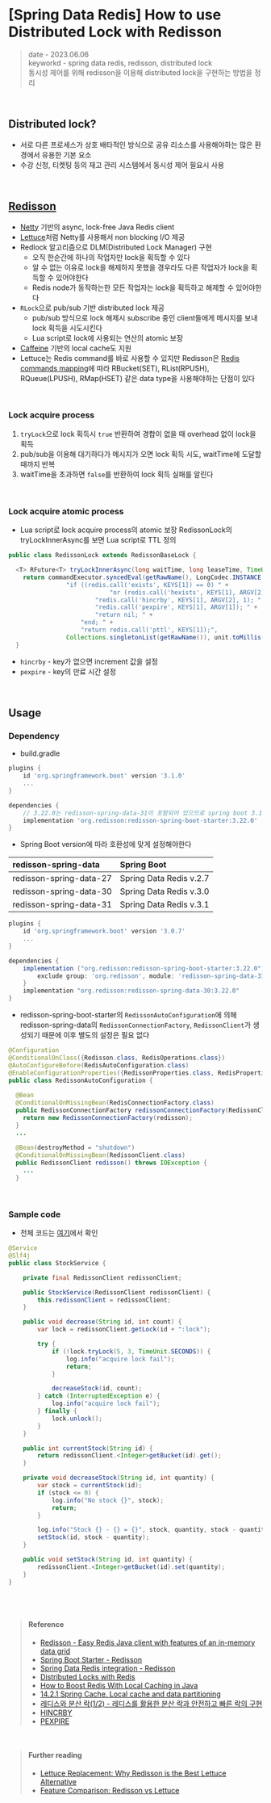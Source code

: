 # [Spring Data Redis] How to use Distributed Lock with Redisson
> date - 2023.06.06  
> keyworkd - spring data redis, redisson, distributed lock  
> 동시성 제어를 위해 redisson을 이용해 distributed lock을 구현하는 방법을 정리

<br>

## Distributed lock?
* 서로 다른 프로세스가 상호 배타적인 방식으로 공유 리소스를 사용해야하는 많은 환경에서 유용한 기본 요소
* 수강 신청, 티켓팅 등의 재고 관리 시스템에서 동시성 제어 필요시 사용


<br>

## [Redisson](https://github.com/redisson/redisson)
* [Netty](https://netty.io) 기반의 async, lock-free Java Redis client
* [Lettuce](https://lettuce.io)처럼 Netty를 사용해서 non blocking I/O 제공
* Redlock 알고리즘으로 DLM(Distributed Lock Manager) 구현
  * 오직 한순간에 하나의 작업자만 lock을 획득할 수 있다
  * 알 수 없는 이유로 lock을 해제하지 못했을 경우라도 다른 작업자가 lock을 획득할 수 있어야한다
  * Redis node가 동작하는한 모든 작업자는 lock을 획득하고 해제할 수 있어야한다
* `RLock`으로 pub/sub 기반 distributed lock 제공
  * pub/sub 방식으로 lock 해제시 subscribe 중인 client들에게 메시지를 보내 lock 획득을 시도시킨다
  * Lua script로 lock에 사용되는 연산의 atomic 보장
* [Caffeine](https://github.com/ben-manes/caffeine) 기반의 local cache도 지원
* Lettuce는 Redis command를 바로 사용할 수 있지만 Redisson은 [Redis commands mapping](https://github.com/redisson/redisson/wiki/11.-Redis-commands-mapping)에 따라 RBucket(SET), RList(RPUSH), RQueue(LPUSH), RMap(HSET) 같은 data type을 사용해야하는 단점이 있다
  
<br>

### Lock acquire process
1. `tryLock`으로 lock 획득시 `true` 반환하여 경합이 없을 때 overhead 없이 lock을 획득
2. pub/sub을 이용해 대기하다가 메시지가 오면 lock 획득 시도, waitTime에 도달할 때까지 반복
3. waitTime을 초과하면 `false`를 반환하여 lock 획득 실패를 알린다

<br>

### Lock acquire atomic process
* Lua script로 lock acquire process의 atomic 보장
RedissonLock의 tryLockInnerAsync를 보면 Lua script로 TTL 정의
```java
public class RedissonLock extends RedissonBaseLock {

  <T> RFuture<T> tryLockInnerAsync(long waitTime, long leaseTime, TimeUnit unit, long threadId, RedisStrictCommand<T> command) {
    return commandExecutor.syncedEval(getRawName(), LongCodec.INSTANCE, command,
                "if ((redis.call('exists', KEYS[1]) == 0) " +
                            "or (redis.call('hexists', KEYS[1], ARGV[2]) == 1)) then " +
                        "redis.call('hincrby', KEYS[1], ARGV[2], 1); " +
                        "redis.call('pexpire', KEYS[1], ARGV[1]); " +
                        "return nil; " +
                    "end; " +
                    "return redis.call('pttl', KEYS[1]);",
                Collections.singletonList(getRawName()), unit.toMillis(leaseTime), getLockName(threadId));
  }
```
* `hincrby` - key가 없으면 increment 값을 설정
* `pexpire` - key의 만료 시간 설정


<br>

## Usage

### Dependency
* build.gradle
```gradle
plugins {
    id 'org.springframework.boot' version '3.1.0'
    ...
}

dependencies {
    // 3.22.0는 redisson-spring-data-31이 포함되어 있으므로 spring boot 3.1에서 사용 가능
    implementation 'org.redisson:redisson-spring-boot-starter:3.22.0'
}
```

* Spring Boot version에 따라 호환성에 맞게 설정해야한다

| redisson-spring-data | Spring Boot |
|:--|:--|
| redisson-spring-data-27 | Spring Data Redis v.2.7 |
| redisson-spring-data-30 | Spring Data Redis v.3.0 |
| redisson-spring-data-31 | Spring Data Redis v.3.1 |

```gradle
plugins {
    id 'org.springframework.boot' version '3.0.7'
    ...
}

dependencies {
    implementation ("org.redisson:redisson-spring-boot-starter:3.22.0") {
        exclude group: 'org.redisson', module: 'redisson-spring-data-31'
    }
    implementation "org.redisson:redisson-spring-data-30:3.22.0"
}
```

* redisson-spring-boot-starter의 `RedissonAutoConfiguration`에 의해 redisson-spring-data의 `RedissonConnectionFactory`, `RedissonClient`가 생성되기 때문에 이후 별도의 설정은 필요 없다
```java
@Configuration
@ConditionalOnClass({Redisson.class, RedisOperations.class})
@AutoConfigureBefore(RedisAutoConfiguration.class)
@EnableConfigurationProperties({RedissonProperties.class, RedisProperties.class})
public class RedissonAutoConfiguration {
  
  @Bean
  @ConditionalOnMissingBean(RedisConnectionFactory.class)
  public RedissonConnectionFactory redissonConnectionFactory(RedissonClient redisson) {
    return new RedissonConnectionFactory(redisson);
  }
  ...
  
  @Bean(destroyMethod = "shutdown")
  @ConditionalOnMissingBean(RedissonClient.class)
  public RedissonClient redisson() throws IOException {
    ...
  }
```

<br>

### Sample code
* 전체 코드는 [여기](https://github.com/opklnm102/spring-data-sample/tree/main/data-redisson)에서 확인
```java
@Service
@Slf4j
public class StockService {

    private final RedissonClient redissonClient;

    public StockService(RedissonClient redissonClient) {
        this.redissonClient = redissonClient;
    }

    public void decrease(String id, int count) {
        var lock = redissonClient.getLock(id + ":lock");

        try {
            if (!lock.tryLock(5, 3, TimeUnit.SECONDS)) {
                log.info("acquire lock fail");
                return;
            }

            decreaseStock(id, count);
        } catch (InterruptedException e) {
            log.info("acquire lock fail");
        } finally {
            lock.unlock();
        }
    }

    public int currentStock(String id) {
        return redissonClient.<Integer>getBucket(id).get();
    }

    private void decreaseStock(String id, int quantity) {
        var stock = currentStock(id);
        if (stock <= 0) {
            log.info("No stock {}", stock);
            return;
        }

        log.info("Stock {} - {} = {}", stock, quantity, stock - quantity);
        setStock(id, stock - quantity);
    }

    public void setStock(String id, int quantity) {
        redissonClient.<Integer>getBucket(id).set(quantity);
    }
}
```


<br><br>

> #### Reference
> * [Redisson - Easy Redis Java client with features of an in-memory data grid](https://github.com/redisson/redisson)
> * [Spring Boot Starter - Redisson](https://github.com/redisson/redisson/tree/master/redisson-spring-boot-starter)
> * [Spring Data Redis integration - Redisson](https://github.com/redisson/redisson/tree/master/redisson-spring-data)
> * [Distributed Locks with Redis](https://redis.io/docs/manual/patterns/distributed-locks)
> * [How to Boost Redis With Local Caching in Java](https://dzone.com/articles/how-to-boost-redis-with-local-caching-in-java)
> * [14.2.1 Spring Cache. Local cache and data partitioning](https://github.com/redisson/redisson/wiki/14.-Integration-with-frameworks/#1421-spring-cache-local-cache-and-data-partitioning)
> * [레디스와 분산 락(1/2) - 레디스를 활용한 분산 락과 안전하고 빠른 락의 구현](https://hyperconnect.github.io/2019/11/15/redis-distributed-lock-1.html)
> * [HINCRBY](http://redisgate.kr/redis/command/hincrby.php)
> * [PEXPIRE](http://redisgate.kr/redis/command/pexpire.php)

<br>

> #### Further reading
> * [Lettuce Replacement: Why Redisson is the Best Lettuce Alternative](https://redisson.org/lettuce-replacement-why-redisson-is-the-best-lettuce-alternative.html)
> * [Feature Comparison: Redisson vs Lettuce](https://redisson.org/feature-comparison-redisson-vs-lettuce.html)
